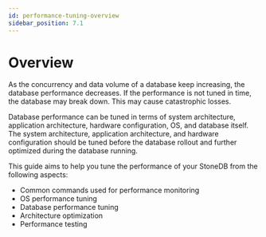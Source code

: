 ```yaml
---
id: performance-tuning-overview
sidebar_position: 7.1
---
```


# Overview

As the concurrency and data volume of a database keep increasing, the database performance decreases. If the performance is not tuned in time, the database may break down. This may cause catastrophic losses.

Database performance can be tuned in terms of system architecture, application architecture, hardware configuration, OS, and database itself. The system architecture, application architecture, and hardware configuration should be tuned before the database rollout and further optimized during the database running.

This guide aims to help you tune the performance of your StoneDB from the following aspects:

- Common commands used for performance monitoring
- OS performance tuning
- Database performance tuning
- Architecture optimization
- Performance testing
